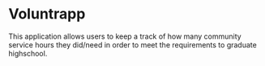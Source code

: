 Voluntrapp
==========

This application allows users to keep a track of how many community service hours they did/need in order to meet the requirements to graduate highschool. 
